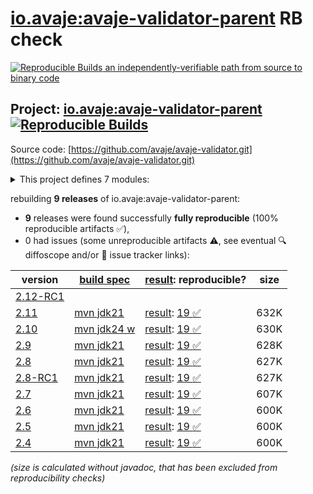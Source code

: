 [io.avaje:avaje-validator-parent](https://central.sonatype.com/artifact/io.avaje/avaje-validator-parent/versions) RB check
=======

[![Reproducible Builds](https://reproducible-builds.org/images/logos/rb.svg) an independently-verifiable path from source to binary code](https://reproducible-builds.org/)

## Project: [io.avaje:avaje-validator-parent](https://central.sonatype.com/artifact/io.avaje/avaje-validator-parent/versions) [![Reproducible Builds](https://img.shields.io/endpoint?url=https://raw.githubusercontent.com/jvm-repo-rebuild/reproducible-central/master/content/io/avaje/validator/badge.json)](https://github.com/jvm-repo-rebuild/reproducible-central/blob/master/content/io/avaje/validator/README.md)

Source code: [https://github.com/avaje/avaje-validator.git](https://github.com/avaje/avaje-validator.git)

<details><summary>This project defines 7 modules:</summary>

* [io.avaje:avaje-validator](https://central.sonatype.com/artifact/io.avaje/avaje-validator/overview)
* [io.avaje:avaje-validator-constraints](https://central.sonatype.com/artifact/io.avaje/avaje-validator-constraints/overview)
* [io.avaje:avaje-validator-generator](https://central.sonatype.com/artifact/io.avaje/avaje-validator-generator/overview)
* [io.avaje:avaje-validator-http-plugin](https://central.sonatype.com/artifact/io.avaje/avaje-validator-http-plugin/overview)
* [io.avaje:avaje-validator-inject-plugin](https://central.sonatype.com/artifact/io.avaje/avaje-validator-inject-plugin/overview)
* [io.avaje:avaje-validator-parent](https://central.sonatype.com/artifact/io.avaje/avaje-validator-parent/overview)
* [io.avaje:avaje-validator-spring-starter](https://central.sonatype.com/artifact/io.avaje/avaje-validator-spring-starter/overview)
</details>

rebuilding **9 releases** of io.avaje:avaje-validator-parent:
- **9** releases were found successfully **fully reproducible** (100% reproducible artifacts :white_check_mark:),
- 0 had issues (some unreproducible artifacts :warning:, see eventual :mag: diffoscope and/or :memo: issue tracker links):

| version | [build spec](/BUILDSPEC.md) | [result](https://reproducible-builds.org/docs/jvm/): reproducible? | size |
| -- | --------- | ------ | -- |
| [2.12-RC1](https://central.sonatype.com/artifact/io.avaje/avaje-validator-parent/2.12-RC1/pom) | | | |
| [2.11](https://central.sonatype.com/artifact/io.avaje/avaje-validator-parent/2.11/pom) | [mvn jdk21](avaje-validator-2.11.buildspec) | [result](avaje-validator-parent-2.11.buildinfo): [19 :white_check_mark: ](avaje-validator-parent-2.11.buildcompare) | 632K |
| [2.10](https://central.sonatype.com/artifact/io.avaje/avaje-validator-parent/2.10/pom) | [mvn jdk24 w](avaje-validator-2.10.buildspec) | [result](avaje-validator-parent-2.10.buildinfo): [19 :white_check_mark: ](avaje-validator-parent-2.10.buildcompare) | 630K |
| [2.9](https://central.sonatype.com/artifact/io.avaje/avaje-validator-parent/2.9/pom) | [mvn jdk21](avaje-validator-2.9.buildspec) | [result](avaje-validator-parent-2.9.buildinfo): [19 :white_check_mark: ](avaje-validator-parent-2.9.buildcompare) | 628K |
| [2.8](https://central.sonatype.com/artifact/io.avaje/avaje-validator-parent/2.8/pom) | [mvn jdk21](avaje-validator-2.8.buildspec) | [result](avaje-validator-parent-2.8.buildinfo): [19 :white_check_mark: ](avaje-validator-parent-2.8.buildcompare) | 627K |
| [2.8-RC1](https://central.sonatype.com/artifact/io.avaje/avaje-validator-parent/2.8-RC1/pom) | [mvn jdk21](avaje-validator-2.8-RC1.buildspec) | [result](avaje-validator-parent-2.8-RC1.buildinfo): [19 :white_check_mark: ](avaje-validator-parent-2.8-RC1.buildcompare) | 627K |
| [2.7](https://central.sonatype.com/artifact/io.avaje/avaje-validator-parent/2.7/pom) | [mvn jdk21](avaje-validator-2.7.buildspec) | [result](avaje-validator-parent-2.7.buildinfo): [19 :white_check_mark: ](avaje-validator-parent-2.7.buildcompare) | 607K |
| [2.6](https://central.sonatype.com/artifact/io.avaje/avaje-validator-parent/2.6/pom) | [mvn jdk21](avaje-validator-2.6.buildspec) | [result](avaje-validator-parent-2.6.buildinfo): [19 :white_check_mark: ](avaje-validator-parent-2.6.buildcompare) | 600K |
| [2.5](https://central.sonatype.com/artifact/io.avaje/avaje-validator-parent/2.5/pom) | [mvn jdk21](avaje-validator-2.5.buildspec) | [result](avaje-validator-parent-2.5.buildinfo): [19 :white_check_mark: ](avaje-validator-parent-2.5.buildcompare) | 600K |
| [2.4](https://central.sonatype.com/artifact/io.avaje/avaje-validator-parent/2.4/pom) | [mvn jdk21](avaje-validator-2.4.buildspec) | [result](avaje-validator-parent-2.4.buildinfo): [19 :white_check_mark: ](avaje-validator-parent-2.4.buildcompare) | 600K |

<i>(size is calculated without javadoc, that has been excluded from reproducibility checks)</i>
